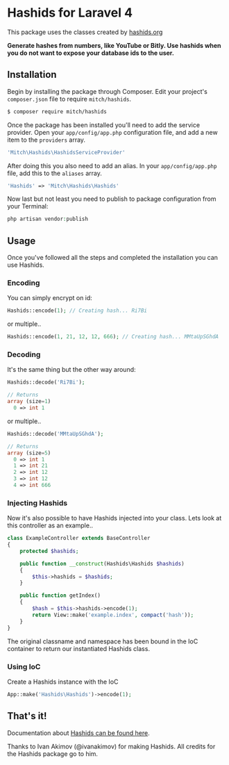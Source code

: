 # Hashids for Laravel 4

This package uses the classes created by [hashids.org](http://www.hashids.org/ "http://www.hashids.org/")

<b>Generate hashes from numbers, like YouTube or Bitly.
Use hashids when you do not want to expose your database ids to the user.</b>

## Installation
Begin by installing the package through Composer. Edit your project's `composer.json` file to require `mitch/hashids`.

```bash
$ composer require mitch/hashids
```

Once the package has been installed you'll need to add the service provider. Open your `app/config/app.php` configuration file, and add a new item to the `providers` array.

```php
'Mitch\Hashids\HashidsServiceProvider'
```

After doing this you also need to add an alias. In your `app/config/app.php` file, add this to the `aliases` array.

```php
'Hashids' => 'Mitch\Hashids\Hashids'
```

Now last but not least you need to publish to package configuration from your Terminal:

```php
php artisan vendor:publish
```

## Usage
Once you've followed all the steps and completed the installation you can use Hashids.

### Encoding
You can simply encrypt on id:

```php
Hashids::encode(1); // Creating hash... Ri7Bi
```

or multiple..

```php
Hashids::encode(1, 21, 12, 12, 666); // Creating hash... MMtaUpSGhdA
```

### Decoding
It's the same thing but the other way around:

```php
Hashids::decode('Ri7Bi');

// Returns
array (size=1)
  0 => int 1
```

or multiple..

```php
Hashids::decode('MMtaUpSGhdA');

// Returns
array (size=5)
  0 => int 1
  1 => int 21
  2 => int 12
  3 => int 12
  4 => int 666
```
### Injecting Hashids
Now it's also possible to have Hashids injected into your class.
Lets look at this controller as an example..

```php
class ExampleController extends BaseController
{
    protected $hashids;

    public function __construct(Hashids\Hashids $hashids)
    {
        $this->hashids = $hashids;
    }

    public function getIndex()
    {
        $hash = $this->hashids->encode(1);
        return View::make('example.index', compact('hash'));
    }
}
```
The original classname and namespace has been bound in the IoC container to return our instantiated Hashids class.

### Using IoC
Create a Hashids instance with the IoC

```php
App::make('Hashids\Hashids')->encode(1);
```

## That's it!
Documentation about [Hashids can be found here](https://github.com/ivanakimov/hashids.php).

Thanks to Ivan Akimov (@ivanakimov) for making Hashids. All credits for the Hashids package go to him.
